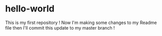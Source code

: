 # hello-world
This is my first repository !
Now I'm making some changes to my Readme file then I'll commit this update to my master branch !
